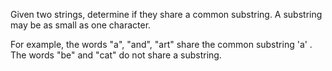 Given two strings, determine if they share a common substring. A substring may be as small as one character.

For example, the words "a", "and", "art" share the common substring 'a'
. The words "be" and "cat" do not share a substring. 
